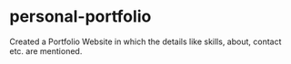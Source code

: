 # personal-portfolio
Created a Portfolio Website in which the details like skills, about, contact etc. are mentioned. 
